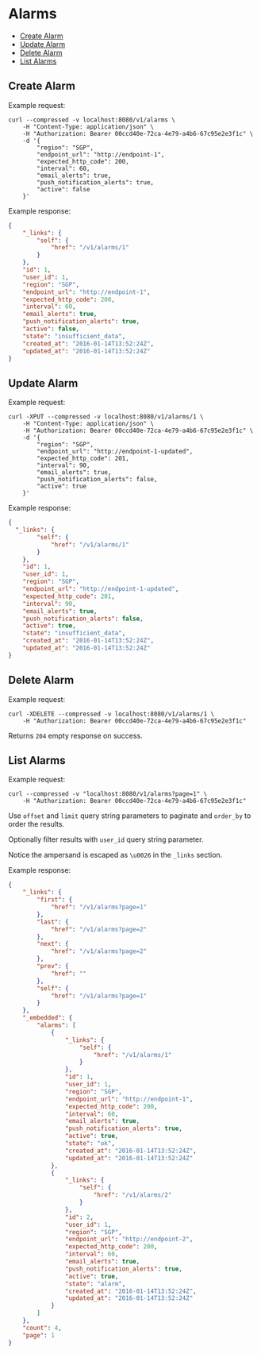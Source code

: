 # Alarms

* [Create Alarm](#create-alarm)
* [Update Alarm](#update-alarm)
* [Delete Alarm](#delete-alarm)
* [List Alarms](#list-alarms)

## Create Alarm

Example request:

```
curl --compressed -v localhost:8080/v1/alarms \
	-H "Content-Type: application/json" \
	-H "Authorization: Bearer 00ccd40e-72ca-4e79-a4b6-67c95e2e3f1c" \
	-d '{
		"region": "SGP",
		"endpoint_url": "http://endpoint-1",
		"expected_http_code": 200,
		"interval": 60,
		"email_alerts": true,
		"push_notification_alerts": true,
		"active": false
	}'
```

Example response:

```json
{
	"_links": {
		"self": {
			"href": "/v1/alarms/1"
		}
	},
	"id": 1,
	"user_id": 1,
	"region": "SGP",
	"endpoint_url": "http://endpoint-1",
	"expected_http_code": 200,
	"interval": 60,
	"email_alerts": true,
	"push_notification_alerts": true,
	"active": false,
	"state": "insufficient_data",
	"created_at": "2016-01-14T13:52:24Z",
	"updated_at": "2016-01-14T13:52:24Z"
}
```

## Update Alarm

Example request:

```
curl -XPUT --compressed -v localhost:8080/v1/alarms/1 \
	-H "Content-Type: application/json" \
	-H "Authorization: Bearer 00ccd40e-72ca-4e79-a4b6-67c95e2e3f1c" \
	-d '{
		"region": "SGP",
		"endpoint_url": "http://endpoint-1-updated",
		"expected_http_code": 201,
		"interval": 90,
		"email_alerts": true,
		"push_notification_alerts": false,
		"active": true
	}'
```

Example response:

```json
{
  "_links": {
		"self": {
			"href": "/v1/alarms/1"
		}
	},
	"id": 1,
	"user_id": 1,
	"region": "SGP",
	"endpoint_url": "http://endpoint-1-updated",
	"expected_http_code": 201,
	"interval": 90,
	"email_alerts": true,
	"push_notification_alerts": false,
	"active": true,
	"state": "insufficient_data",
	"created_at": "2016-01-14T13:52:24Z",
	"updated_at": "2016-01-14T13:52:24Z"
}
```

## Delete Alarm

Example request:

```
curl -XDELETE --compressed -v localhost:8080/v1/alarms/1 \
	-H "Authorization: Bearer 00ccd40e-72ca-4e79-a4b6-67c95e2e3f1c"
```

Returns `204` empty response on success.

## List Alarms

Example request:

```
curl --compressed -v "localhost:8080/v1/alarms?page=1" \
	-H "Authorization: Bearer 00ccd40e-72ca-4e79-a4b6-67c95e2e3f1c"
```

Use `offset` and `limit` query string parameters to paginate and `order_by` to order the results.

Optionally filter results with `user_id` query string parameter.

Notice the ampersand is escaped as `\u0026` in the `_links` section.

Example response:

```json
{
	"_links": {
		"first": {
			"href": "/v1/alarms?page=1"
		},
		"last": {
			"href": "/v1/alarms?page=2"
		},
		"next": {
			"href": "/v1/alarms?page=2"
		},
		"prev": {
			"href": ""
		},
		"self": {
			"href": "/v1/alarms?page=1"
		}
	},
	"_embedded": {
		"alarms": [
			{
				"_links": {
					"self": {
						"href": "/v1/alarms/1"
					}
				},
				"id": 1,
				"user_id": 1,
				"region": "SGP",
				"endpoint_url": "http://endpoint-1",
				"expected_http_code": 200,
				"interval": 60,
				"email_alerts": true,
				"push_notification_alerts": true,
				"active": true,
				"state": "ok",
				"created_at": "2016-01-14T13:52:24Z",
				"updated_at": "2016-01-14T13:52:24Z"
			},
			{
				"_links": {
					"self": {
						"href": "/v1/alarms/2"
					}
				},
				"id": 2,
				"user_id": 1,
				"region": "SGP",
				"endpoint_url": "http://endpoint-2",
				"expected_http_code": 200,
				"interval": 60,
				"email_alerts": true,
				"push_notification_alerts": true,
				"active": true,
				"state": "alarm",
				"created_at": "2016-01-14T13:52:24Z",
				"updated_at": "2016-01-14T13:52:24Z"
			}
		]
	},
	"count": 4,
	"page": 1
}
```
